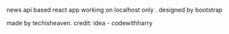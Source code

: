 news api based react app working on localhost only . designed by bootstrap



made by techisheaven. 
credit: idea - codewithharry
